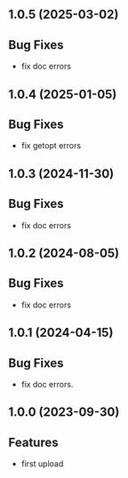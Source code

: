 ## 1.0.5 (2025-03-02)

## Bug Fixes

- fix doc errors

## 1.0.4 (2025-01-05)

## Bug Fixes

- fix getopt errors

## 1.0.3 (2024-11-30)

## Bug Fixes

- fix doc errors

## 1.0.2 (2024-08-05)

## Bug Fixes

- fix doc errors

## 1.0.1 (2024-04-15)

## Bug Fixes

- fix doc errors.

## 1.0.0 (2023-09-30)

## Features

- first upload